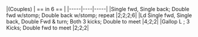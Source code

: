 |(Couples) | == in 6 == |
|-----|----|-----|
|Single fwd, Single back; Double fwd w/stomp; Double back w/stomp; repeat |2;2;2;6|
|Ld Single fwd, Single back, Double Fwd & turn; Both 3 kicks; Double to meet |4;2;2|
|Gallop L ; 3 Kicks; Double fwd to meet |2;2;2|
